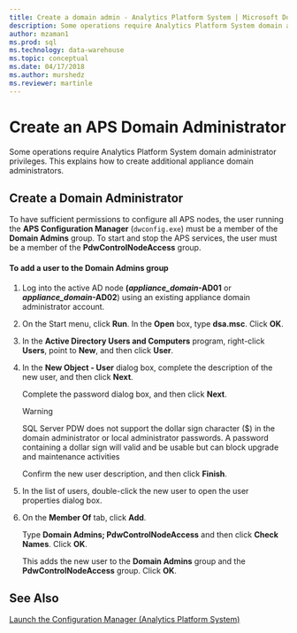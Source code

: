 ```yaml
---
title: Create a domain admin - Analytics Platform System | Microsoft Docs
description: Some operations require Analytics Platform System domain administrator privileges. This explains how to create additional appliance domain administrators.  
author: mzaman1 
ms.prod: sql
ms.technology: data-warehouse
ms.topic: conceptual
ms.date: 04/17/2018
ms.author: murshedz
ms.reviewer: martinle
---
```


# Create an APS Domain Administrator
Some operations require Analytics Platform System domain administrator privileges. This explains how to create additional appliance domain administrators.  
  
## Create a Domain Administrator  
To have sufficient permissions to configure all APS nodes, the user running the **APS Configuration Manager** (`dwconfig.exe`) must be a member of the **Domain Admins** group. To start and stop the APS services, the user must be a member of the **PdwControlNodeAccess** group.  
  
#### To add a user to the Domain Admins group  
  
1.  Log into the active AD node **(_appliance\_domain_-AD01** or **_appliance\_domain_-AD02**) using an existing appliance domain administrator account.  
  
2.  On the Start menu, click **Run**. In the **Open** box, type **dsa.msc**. Click **OK**.  
  
3.  In the **Active Directory Users and Computers** program, right-click **Users**, point to **New**, and then click **User**.  
  
4.  In the **New Object - User** dialog box, complete the description of the new user, and then click **Next**.  
  
    Complete the password dialog box, and then click **Next**.  
  
    > [!WARNING]  
    > SQL Server PDW does not support the dollar sign character ($) in the domain administrator or local administrator passwords. A password containing a dollar sign will valid and be usable but can block upgrade and maintenance activities  
  
    Confirm the new user description, and then click **Finish**.  
  
5.  In the list of users, double-click the new user to open the user properties dialog box.  
  
6.  On the **Member Of** tab, click **Add**.  
  
    Type **Domain Admins; PdwControlNodeAccess** and then click **Check Names**. Click **OK**.  
  
    This adds the new user to the **Domain Admins** group and the **PdwControlNodeAccess** group. Click **OK**.  
  
## See Also  
[Launch the Configuration Manager &#40;Analytics Platform System&#41;](launch-the-configuration-manager.md)  
  
